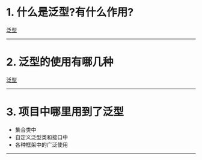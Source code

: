 
# 1. 什么是泛型?有什么作用?

[泛型](../../../java笔记/Collection集合.md#^f28852)

****
# 2. 泛型的使用有哪几种

[泛型](../../../java笔记/Collection集合.md#5.%20泛型)

****
# 3. 项目中哪里用到了泛型

- 集合类中
- 自定义泛型类和接口中
- 各种框架中的广泛使用

****
